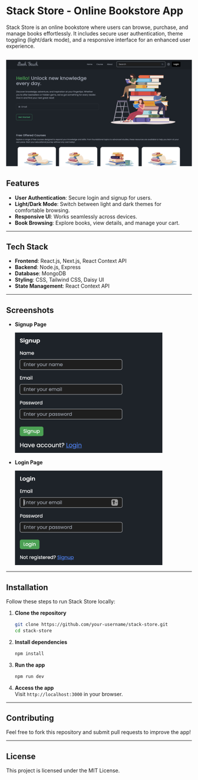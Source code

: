 # Stack Store - Online Bookstore App

Stack Store is an online bookstore where users can browse, purchase, and manage books effortlessly. It includes secure user authentication, theme toggling (light/dark mode), and a responsive interface for an enhanced user experience.

  ![Home Page](./images/home.png)
---

## Features

- **User Authentication**: Secure login and signup for users.
- **Light/Dark Mode**: Switch between light and dark themes for comfortable browsing.
- **Responsive UI**: Works seamlessly across devices.
- **Book Browsing**: Explore books, view details, and manage your cart.

---

## Tech Stack

- **Frontend**: React.js, Next.js, React Context API
- **Backend**: Node.js, Express
- **Database**: MongoDB
- **Styling**: CSS, Tailwind CSS, Daisy UI
- **State Management**: React Context API

---

## Screenshots

- **Signup Page**  

  <img src="./images/signup.png" alt="Signup Page" width="400px">

- **Login Page** 
 
  <img src="./images/login.png" alt="Login Page" width="400px">
---

## Installation

Follow these steps to run Stack Store locally:

1. **Clone the repository**  
   ```bash
   git clone https://github.com/your-username/stack-store.git
   cd stack-store
   ```

2. **Install dependencies**  
   ```bash
   npm install
   ```

3. **Run the app**  
   ```bash
   npm run dev
   ```

4. **Access the app**  
   Visit `http://localhost:3000` in your browser.

---

## Contributing

Feel free to fork this repository and submit pull requests to improve the app!

---

## License

This project is licensed under the MIT License.
